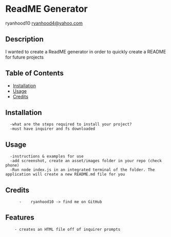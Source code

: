 # ReadME Generator
  

  ryanhood10
  ryanhood4@yahoo.com 

  ## Description
  I wanted to create a ReadME generator in order to quickly create a README for future projects
  
  ## Table of Contents
  - [Installation](#installation)
  - [Usage](#usage)
  - [Credits](#credits)
   

  ## Installation
      -what are the steps required to install your project?
      -must have inquirer and fs downloaded

  ## Usage
      -instructions & examples for use
      -add screenshot, create an asset/images folder in your repo (check phone)
      -Run node index.js in an integrated terminal of the folder. The application will create a new README.md file for you


  ## Credits
          -    ryanhood10 -> find me on GitHub
    
  ## Features
        - creates an HTML file off of inquirer prompts


